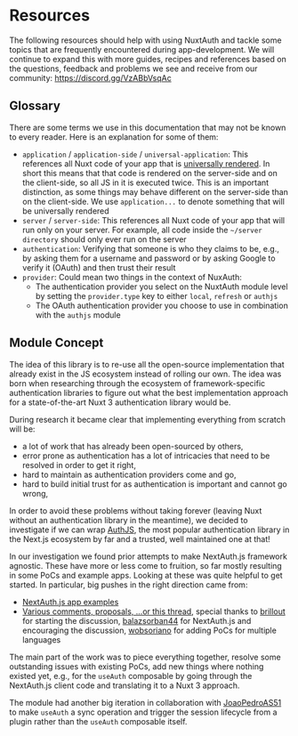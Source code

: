 # Resources

The following resources should help with using NuxtAuth and tackle some topics that are frequently encountered during app-development. We will continue to expand this with more guides, recipes and references based on the questions, feedback and problems we see and receive from our community: https://discord.gg/VzABbVsqAc

## Glossary

There are some terms we use in this documentation that may not be known to every reader. Here is an explanation for some of them:

- `application` / `application-side` / `universal-application`: This references all Nuxt code of your app that is [universally rendered](https://nuxt.com/docs/guide/concepts/rendering#universal-rendering). In short this means that that code is rendered on the server-side and on the client-side, so all JS in it is executed twice. This is an important distinction, as some things may behave different on the server-side than on the client-side. We use `application...` to denote something that will be universally rendered
- `server` / `server-side`: This references all Nuxt code of your app that will run only on your server. For example, all code inside the `~/server directory` should only ever run on the server
- `authentication`: Verifying that someone is who they claims to be, e.g., by asking them for a username and password or by asking Google to verify it (OAuth) and then trust their result
- `provider`: Could mean two things in the context of NuxAuth:
  - The authentication provider you select on the NuxtAuth module level by setting the `provider.type` key to either `local`, `refresh` or `authjs`
  - The OAuth authentication provider you choose to use in combination with the `authjs` module

## Module Concept

The idea of this library is to re-use all the open-source implementation that already exist in the JS ecosystem instead of rolling our own. The idea was born when researching through the ecosystem of framework-specific authentication libraries to figure out what the best implementation approach for a state-of-the-art Nuxt 3 authentication library would be.

During research it became clear that implementing everything from scratch will be:
- a lot of work that has already been open-sourced by others,
- error prone as authentication has a lot of intricacies that need to be resolved in order to get it right,
- hard to maintain as authentication providers come and go,
- hard to build initial trust for as authentication is important and cannot go wrong,

In order to avoid these problems without taking forever (leaving Nuxt without an authentication library in the meantime), we decided to investigate if we can wrap [AuthJS](https://authjs.dev/), the most popular authentication library in the Next.js ecosystem by far and a trusted, well maintained one at that!

In our investigation we found prior attempts to make NextAuth.js framework agnostic. These have more or less come to fruition, so far mostly resulting in some PoCs and example apps. Looking at these was quite helpful to get started. In particular, big pushes in the right direction came from:

- [NextAuth.js app examples](https://github.com/nextauthjs/next-auth/tree/main/apps)
- [Various comments, proposals, ...or this thread](https://github.com/nextauthjs/next-auth/discussions/3942), special thanks to [brillout](https://github.com/brillout) for starting the discussion, [balazsorban44](https://github.com/balazsorban44) for NextAuth.js and encouraging the discussion, [wobsoriano](https://github.com/wobsoriano) for adding PoCs for multiple languages

The main part of the work was to piece everything together, resolve some outstanding issues with existing PoCs, add new things where nothing existed yet, e.g., for the `useAuth` composable by going through the NextAuth.js client code and translating it to a Nuxt 3 approach.

The module had another big iteration in collaboration with [JoaoPedroAS51](https://github.com/JoaoPedroAS51) to make `useAuth` a sync operation and trigger the session lifecycle from a plugin rather than the `useAuth` composable itself.
